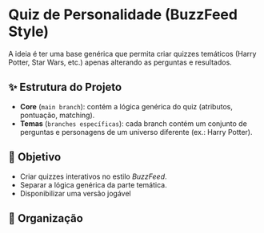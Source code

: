 # Quiz de Personalidade (BuzzFeed Style)

A ideia é ter uma base genérica que permita criar quizzes temáticos (Harry Potter, Star Wars, etc.) apenas alterando as perguntas e resultados.

## ✨ Estrutura do Projeto
- **Core** (`main branch`): contém a lógica genérica do quiz (atributos, pontuação, matching).
- **Temas** (`branches específicas`): cada branch contém um conjunto de perguntas e personagens de um universo diferente (ex.: Harry Potter).

## 🚀 Objetivo
- Criar quizzes interativos no estilo *BuzzFeed*.
- Separar a lógica genérica da parte temática.
- Disponibilizar uma versão jogável

## 📂 Organização
